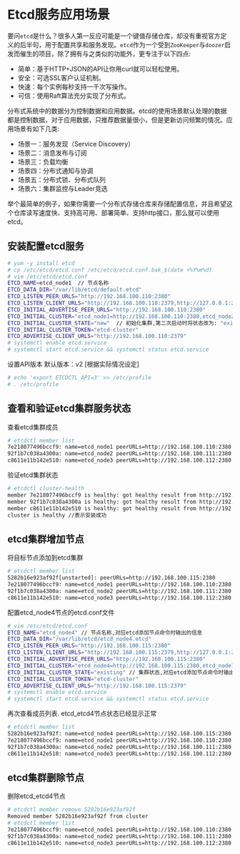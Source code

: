 # Etcd服务应用场景

要问`etcd`是什么？很多人第一反应可能是一个键值存储仓库，却没有重视官方定义的后半句，用于配置共享和服务发现。`etcd`作为一个受到`ZooKeeper`与`doozer`启发而催生的项目，除了拥有与之类似的功能外，更专注于以下四点:

+ 简单：基于HTTP+JSON的API让你用curl就可以轻松使用。
+ 安全：可选SSL客户认证机制。
+ 快速：每个实例每秒支持一千次写操作。
+ 可信：使用Raft算法充分实现了分布式。

分布式系统中的数据分为控制数据和应用数据。etcd的使用场景默认处理的数据都是控制数据，对于应用数据，只推荐数据量很小，但是更新访问频繁的情况。应用场景有如下几类: 

+ 场景一：服务发现（Service Discovery）
+ 场景二：消息发布与订阅
+ 场景三：负载均衡
+ 场景四：分布式通知与协调
+ 场景五：分布式锁、分布式队列
+ 场景六：集群监控与Leader竞选

举个最简单的例子，如果你需要一个分布式存储仓库来存储配置信息，并且希望这个仓库读写速度快、支持高可用、部署简单、支持http接口，那么就可以使用etcd。

## 安装配置etcd服务

``` bash
# yum -y install etcd
# cp /etc/etcd/etcd.conf /etc/etcd/etcd.conf.bak_$(date +%Y%m%d)
# vim /etc/etcd/etcd.conf
ETCD_NAME=etcd_node1  // 节点名称
ETCD_DATA_DIR="/var/lib/etcd/default.etcd"
ETCD_LISTEN_PEER_URLS="http://192.168.100.110:2380"
ETCD_LISTEN_CLIENT_URLS="http://192.168.100.110:2379,http://127.0.0.1:2379"  // 必须增加127.0.0.1否则启动会报错
ETCD_INITIAL_ADVERTISE_PEER_URLS="http://192.168.100.110:2380"
ETCD_INITIAL_CLUSTER="etcd_node1=http://192.168.100.110:2380,etcd_node2=http://192.168.100.111:2380"  // 集群IP地址
ETCD_INITIAL_CLUSTER_STATE="new"  // 初始化集群,第二次启动时将状态改为: "existing"
ETCD_INITIAL_CLUSTER_TOKEN="etcd-cluster"
ETCD_ADVERTISE_CLIENT_URLS="http://192.168.100.110:2379"
# systemctl enable etcd.service 
# systemctl start etcd.service && systemctl status etcd.service
```

设置API版本 默认版本：v2 [根据实际情况设定]

``` bash
# echo 'export ETCDCTL_API=3' >> /etc/profile
# . /etc/profile
```

## 查看和验证etcd集群服务状态

查看etcd集群成员

``` bash
# etcdctl member list
7e218077496bccf9: name=etcd_node1 peerURLs=http://192.168.100.110:2380 clientURLs=http://192.168.100.110:2379 isLeader=true
92f1b7c038a4300a: name=etcd_node2 peerURLs=http://192.168.100.111:2380 clientURLs=http://192.168.100.111:2379 isLeader=false
c8611e11b142e510: name=etcd_node3 peerURLs=http://192.168.100.112:2380 clientURLs=http://192.168.100.112:2379 isLeader=false
```

验证etcd集群状态

``` bash
# etcdctl cluster-health
member 7e218077496bccf9 is healthy: got healthy result from http://192.168.100.110:2379
member 92f1b7c038a4300a is healthy: got healthy result from http://192.168.100.111:2379
member c8611e11b142e510 is healthy: got healthy result from http://192.168.100.112:2379
cluster is healthy //表示安装成功
```

## etcd集群增加节点

将目标节点添加到etcd集群

``` bash
# etcdctl member list
5282b16e923af92f[unstarted]: peerURLs=http://192.168.100.115:2380
7e218077496bccf9: name=etcd_node1 peerURLs=http://192.168.100.110:2380 clientURLs=http://192.168.100.110:2379 isLeader=true
92f1b7c038a4300a: name=etcd_node2 peerURLs=http://192.168.100.111:2380 clientURLs=http://192.168.100.111:2379 isLeader=false
c8611e11b142e510: name=etcd_node3 peerURLs=http://192.168.100.112:2380 clientURLs=http://192.168.100.112:2379 isLeader=false
```

配置etcd_node4节点的etcd.conf文件

``` bash
# vim /etc/etcd/etcd.conf
ETCD_NAME="etcd_node4" // 节点名称,对应etcd添加节点命令时输出的信息
ETCD_DATA_DIR="/var/lib/etcd/etcd_node4.etcd"
ETCD_LISTEN_PEER_URLS="http://192.168.100.115:2380"
ETCD_LISTEN_CLIENT_URLS="http://192.168.100.115:2379,http://127.0.0.1:2379"
ETCD_INITIAL_ADVERTISE_PEER_URLS="http://192.168.100.115:2380"
ETCD_INITIAL_CLUSTER="etcd_node4=http://192.168.100.115:2380,etcd_node1=http://192.168.100.110:2380,etcd_node2=http://192.168.100.111:2380,etcd_node3=http://192.168.100.112:2380" // 集群列表,对应etcd添加节点命令时输出的信息
ETCD_INITIAL_CLUSTER_STATE="existing" // 集群状态,对应etcd添加节点命令时输出的信息
ETCD_INITIAL_CLUSTER_TOKEN="etcd-cluster"
ETCD_ADVERTISE_CLIENT_URLS="http://192.168.100.115:2379"
# systemctl enable etcd.service 
# systemctl start etcd.service && systemctl status etcd.service
```

再次查看成员列表. etcd_etcd4节点状态已经显示正常

``` bash
# etcdctl member list
5282b16e923af92f: name=etcd_node4 peerURLs=http://192.168.100.115:2380 clientURLs=http://192.168.100.115:2379 isLeader=false
7e218077496bccf9: name=etcd_node1 peerURLs=http://192.168.100.110:2380 clientURLs=http://192.168.100.110:2379 isLeader=true
92f1b7c038a4300a: name=etcd_node2 peerURLs=http://192.168.100.111:2380 clientURLs=http://192.168.100.111:2379 isLeader=false
c8611e11b142e510: name=etcd_node3 peerURLs=http://192.168.100.112:2380 clientURLs=http://192.168.100.112:2379 isLeader=false
```

## etcd集群删除节点

删除etcd_etcd4节点

``` bash
# etcdctl member remove 5282b16e923af92f
Removed member 5282b16e923af92f from cluster
# etcdctl member list
7e218077496bccf9: name=etcd_node1 peerURLs=http://192.168.100.110:2380 clientURLs=http://192.168.100.110:2379 isLeader=true
92f1b7c038a4300a: name=etcd_node2 peerURLs=http://192.168.100.111:2380 clientURLs=http://192.168.100.111:2379 isLeader=false
c8611e11b142e510: name=etcd_node3 peerURLs=http://192.168.100.112:2380 clientURLs=http://192.168.100.112:2379 isLeader=false
```
